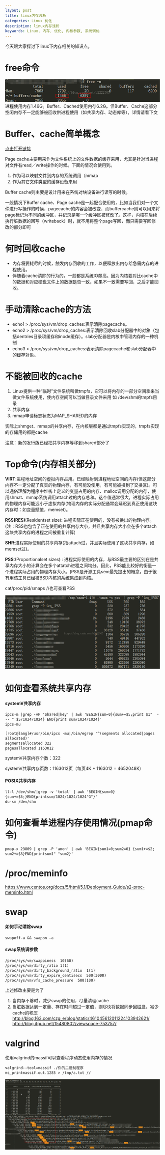 ```yaml
---
layout: post
title: linux内存浅析
categories: Linux 优化
description: linux内存浅析
keywords: Linux, 内存, 优化, 内核参数, 系统调优
---
```


今天跟大家探讨下linux下内存相关的知识点。

# free命令
![](/images/posts/2016-01-01-linux-memory-1/1.png)
进程使用内存1.46G。Buffer、Cached使用内存6.2G。但Buffer、Cache这部分空闲内存不一定能够被回收供进程使用（如共享内存、动态库等），详情请看下文


 
# Buffer、cache简单概念
[点击打开链接](http://linuxperf.com/?p=32)
 
Page cache主要用来作为文件系统上的文件数据的缓存来用，尤其是针对当进程对文件有read／write操作的时候。下面的情况会使用到。
1. 作为可以映射文件到内存的系统调用（mmap
2. 作为其它文件类型的缓存设备来用
 
Buffer cache则主要是设计用来在系统对块设备进行读写的时候。
 
一般情况下Buffer cache、Page cache是一起配合使用的，比如当我们对一个文件进行写操作的时候，pagecache的内容会被改变，而buffercache则可以用来将page标记为不同的缓冲区，并记录是哪一个缓冲区被修改了。这样，内核在后续执行脏数据的回写（writeback）时，就不用将整个page写回，而只需要写回修改的部分即可
 


# 何时回收cache
- 内存将要耗尽的时候，触发内存回收的工作，以便释放出内存给急需内存的进程使用。
- 伴随着cache清除的行为的，一般都是系统IO飙高。因为内核要对比cache中的数据和对应硬盘文件上的数据是否一致，如果不一致需要写回，之后才能回收。


 
# 手动清除cache的方法
- echo1 > /proc/sys/vm/drop_caches:表示清除pagecache。
- echo2 > /proc/sys/vm/drop_caches:表示清除回收slab分配器中的对象（包括dentries目录项缓存和inode缓存）。slab分配器是内核中管理内存的一种机制
- echo3 > /proc/sys/vm/drop_caches:表示清除pagecache和slab分配器中的缓存对象。


 
# 不能被回收的cache
1. Linux提供一种“临时”文件系统叫做tmpfs，它可以将内存的一部分空间拿来当做文件系统使用，使内存空间可以当做目录文件来用
如 /dev/shm的tmpfs目录
2. 共享内存
3. mmap申请标志状态为MAP_SHARED的内存
 
实际上shmget、mmap的共享内存，在内核层都是通过tmpfs实现的，tmpfs实现的存储用的都是cache
 
注意：新的发行版已经把共享内存等移到shared部分了
 

 
# Top命令(内存相关部分)
**VIRT**:进程地址空间的虚拟内存占用。已经映射到进程地址空间的内存(但这部分内存不一定分配了真实的物理内存，有可能没使用，有可能被换到了交换区)。可以通俗理解为程序中堆栈上定义的变量占用的内存、malloc调用分配的内存，使用shmat、mmap系统调用attach过的内存总和。这个值通常很大，进程实际占用的物理内存可能远小于虚拟内存(物理内存的实际分配通常会延迟到真正使用这块内存时：如变量赋值，memset)。
 
**RSS(RES)**(Residentset size): 进程实际正在使用的，没有被换出的物理内存。 (注：RSS也包含了正在使用的共享内存大小，并且共享内存大小会在多个attach这块共享内存的进程之间被重复计算) 

**SHR**:进程实际使用的共享内存(指attach过，并且实际使用了这块共享内存，如memset过)。

**PSS**:(Proportionalset sizes) : 进程实际使用的内存，与RSS最主要的区别在是共享内存大小的计算会在多个attatch进程之间均分。因此，PSS能比较好的衡量一个进程实际占用的物理内存大小。(PSS是开源工具sem最先提出的概念，由于很有用该工具已经被BSD内核的系统集成到内核。

cat/proc/pid/smaps  //也可查看PSS

![](/images/posts/2016-01-01-linux-memory-1/2.png)



# 如何查看系统共享内存
#### systemV共享内存
```shell
ipcs-m |grep -vP 'Shared|key' | awk 'BEGIN{sum=0}{sum+=$5;print $1"  --- " $5/1024/1024} END{print sum/1024/1024}'
ipcs-mu
```

```shell
[root@lang]#/usr/bin/ipcs -mu|/bin/egrep '^(segments allocated|pages allocated)'
segmentsallocated 322
pagesallocated 1163012
```

systemV共享内存个数：322

systemV共享内存页数：1163012页（每页4K * 1163012 = 4652048K）

#### POSIX共享内存
```shell
ll-l /dev/shm/|grep -v 'total' | awk 'BEGIN{sum=0}{sum+=$5;}END{printsum/1024/1024/1024"G"}'
du-sm /dev/shm
```



# 如何查看单进程内存使用情况(pmap命令)
```shell
pmap-x 23809 | grep -P 'anon' | awk 'BEGIN{sum1=0;sum2=0} {sum1+=$2; sum2+=$3}END{printsum1" "sum2}'
```



# /proc/meminfo
<https://www.centos.org/docs/5/html/5.1/Deployment_Guide/s2-proc-meminfo.html>



# swap
#### 如何手动清除swap
```shell
swapoff-a && swapon –a
```

#### swap系统调参数
```shell
/proc/sys/vm/swappiness  10(60)
/proc/sys/vm/dirty_ratio 1(1)
/proc/sys/vm/dirty_background_ratio  1(1)
/proc/sys/vm/dirty_expire_centisecs  500(3000)
/proc/sys/vm/vfs_cache_pressure  500(100)
```
上述修改主要是为了
1. 当内存不够时，减少swap的使用，尽量清理cache
2. 当脏数据达到一定量、存在时间超过一定值，则尽快将数据同步回磁盘，减少cache的积压
<http://blog.163.com/czg_e/blog/static/461045612011224103942621/>
<http://blog.itpub.net/15480802/viewspace-753757/>


# valgrind
使用valgrind的massif可以查看程序动态使用内存的情况
```shell
valgrind--tool=massif ./你的二进制程序
ms_printmassif.out.1285 > /tmp/a.txt //
```
![](/images/posts/2016-01-01-linux-memory-1/3.png)



